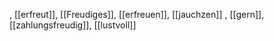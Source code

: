 , [[erfreut]], [[Freudiges]], [[erfreuen]], [[jauchzen]]
, [[gern]], [[zahlungsfreudig]], [[lustvoll]]